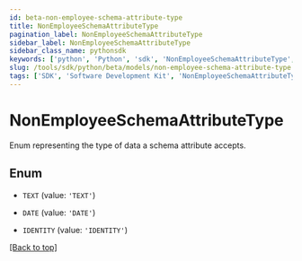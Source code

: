 ```yaml
---
id: beta-non-employee-schema-attribute-type
title: NonEmployeeSchemaAttributeType
pagination_label: NonEmployeeSchemaAttributeType
sidebar_label: NonEmployeeSchemaAttributeType
sidebar_class_name: pythonsdk
keywords: ['python', 'Python', 'sdk', 'NonEmployeeSchemaAttributeType', 'BetaNonEmployeeSchemaAttributeType'] 
slug: /tools/sdk/python/beta/models/non-employee-schema-attribute-type
tags: ['SDK', 'Software Development Kit', 'NonEmployeeSchemaAttributeType', 'BetaNonEmployeeSchemaAttributeType']
---
```


# NonEmployeeSchemaAttributeType

Enum representing the type of data a schema attribute accepts.

## Enum

* `TEXT` (value: `'TEXT'`)

* `DATE` (value: `'DATE'`)

* `IDENTITY` (value: `'IDENTITY'`)

[[Back to top]](#) 

